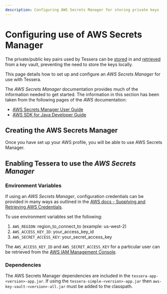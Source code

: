 ```yaml
---
description: Configuring AWS Secrets Manager for storing private keys
---
```


# Configuring use of AWS Secrets Manager

The private/public key pairs used by Tessera can be [stored](../Keys.md) in and [retrieved](../Keys.md) from a key vault, preventing the need to store the keys locally.

This page details how to set up and configure an _AWS Secrets Manager_ for use with Tessera.

The _AWS Secrets Manager_ documentation provides much of the information needed to get started. The information in this section has been taken from the following pages of the _AWS_ documentation:

* [AWS Secrets Manager User Guide](https://docs.aws.amazon.com/secretsmanager/latest/userguide/intro.html)
* [AWS SDK for Java Developer Guide](https://docs.aws.amazon.com/sdk-for-java/v1/developer-guide/welcome.html)

## Creating the AWS Secrets Manager

Once you have set up your AWS profile, you will be able to use AWS Secrets Manager.

## Enabling Tessera to use the _AWS Secrets Manager_

### Environment Variables

If using an _AWS Secrets Manager_, configuration credentials can be provided in many ways as outlined in the [AWS docs - Supplying and Retrieving AWS Credentials](https://docs.aws.amazon.com/sdk-for-java/v2/developer-guide/credentials.html).

To use environment variables set the following:

1. `AWS_REGION`: region_to_connect_to (example: us-west-2)
1. `AWS_ACCESS_KEY_ID`: your_access_key_id
1. `AWS_SECRET_ACCESS_KEY`: your_secret_access_key

The `AWS_ACCESS_KEY_ID` and `AWS_SECRET_ACCESS_KEY` for a particular user can be retrieved from the [AWS IAM Management Console](https://console.aws.amazon.com/iam).

### Dependencies

The AWS Secrets Manager dependencies are included in the `tessera-app-<version>-app.jar`. If using the `tessera-simple-<version>-app.jar` then `aws-key-vault-<version>-all.jar` must be added to the classpath.
